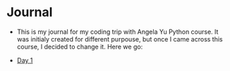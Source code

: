 # Journal
* This is my journal for my coding trip with Angela Yu Python course. It was
initialy created for different purpouse, but once I came across this course,
I decided to change it. Here we go:
- [Day 1](01week/day1-angela.md)
